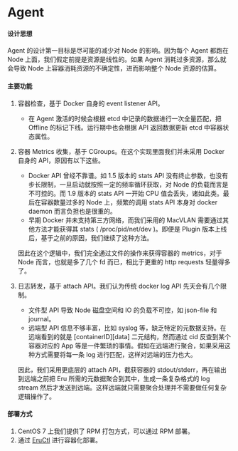 # Agent

#### 设计思想

Agent 的设计第一目标是尽可能的减少对 Node 的影响。因为每个 Agent 都跑在 Node 上面，我们假定前提是资源是线性的。如果 Agent 消耗过多资源，那么就会导致 Node 上容器消耗资源的不确定性，进而影响整个 Node 资源的估算。

#### 主要功能

1. 容器检查，基于 Docker 自身的 event listener API。

   * 在 Agent 激活的时候会根据 etcd 中记录的数据进行一次全量匹配，把 Offline 的标记下线。运行期中也会根据 API 返回数据更新 etcd 中容器状态属性。

2. 容器 Metrics 收集，基于 CGroups。在这个实现里面我们并未采用 Docker 自身的 API，原因有以下这些。

    * Docker API 曾经不靠谱。如 1.5 版本的 stats API 没有终止参数，也没有步长限制，一旦启动就按照一定的频率循环获取，对 Node 的负载而言是不可控的。而 1.9 版本的 stats API 一开始 CPU 值会丢失，诸如此类。最后在容器数量过多的 Node 上，频繁的调用 stats API 本身对 docker daemon 而言负担也是很重的。
    * 早期 Docker 并未支持第三方网络，而我们采用的 MacVLAN 需要通过其他方法才能获得其 stats ( /proc/pid/net/dev )。即便是 Plugin 版本上线后，基于之前的原因，我们继续了这种方法。

    因此在这个逻辑中，我们完全通过文件的操作来获得容器的 metrics，对于 Node 而言，也就是多了几个 fd 而已，相比于更重的 http requests 轻量得多了。

3. 日志转发，基于 attach API。我们认为传统 docker log API 先天会有几个限制。

    * 文件型 API 导致 Node 磁盘空间和 IO 的负载不可控，如 json-file 和 journal。
    * 远端型 API 信息不够丰富，比如 syslog 等，缺乏特定的元数据支持。在远端看到的就是 [containerID][data] 二元结构，然而通过 cid 反查到某个容器对应的 App 等是一件繁琐的事情。假如在远端进行聚合，如果采用这种方式需要将每一条 log 进行匹配，这样对远端的压力也大。

    因此，我们采用更底层的 attach API，截获容器的 stdout/stderr，再在输出到远端之前把 Eru 所需的元数据聚合到其中，生成一条复杂格式的 log stream 然后才发送到远端。这样远端就只需要聚合处理并不需要做任何复杂逻辑操作了。
    
#### 部署方式

1. CentOS 7 上我们提供了 RPM 打包方式，可以通过 RPM 部署。
2. 通过 [EruCtl](https://github.com/projecteru2/eructl) 进行容器化部署。